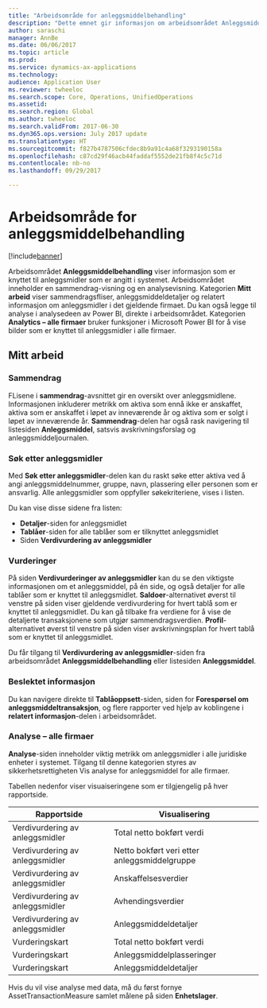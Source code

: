 ```yaml
---
title: "Arbeidsområde for anleggsmiddelbehandling"
description: "Dette emnet gir informasjon om arbeidsområdet Anleggsmiddelbehandling. Arbeidsområdet viser informasjon som er knyttet til anleggsmidler som er angitt i systemet. Det omfatter visning av et sammendrag og en visning for analyse."
author: saraschi
manager: AnnBe
ms.date: 06/06/2017
ms.topic: article
ms.prod: 
ms.service: dynamics-ax-applications
ms.technology: 
audience: Application User
ms.reviewer: twheeloc
ms.search.scope: Core, Operations, UnifiedOperations
ms.assetid: 
ms.search.region: Global
ms.author: twheeloc
ms.search.validFrom: 2017-06-30
ms.dyn365.ops.version: July 2017 update
ms.translationtype: HT
ms.sourcegitcommit: f827b4787506cfdec8b9a91c4a68f3293190158a
ms.openlocfilehash: c87cd29f46acb44faddaf5552de21fb8f4c5c71d
ms.contentlocale: nb-no
ms.lasthandoff: 09/29/2017

---
```


# <a name="fixed-asset-management-workspace"></a>Arbeidsområde for anleggsmiddelbehandling

[!include[banner](../includes/banner.md)]

Arbeidsområdet **Anleggsmiddelbehandling** viser informasjon som er knyttet til anleggsmidler som er angitt i systemet. Arbeidsområdet inneholder en sammendrag-visning og en analysevisning. Kategorien **Mitt arbeid** viser sammendragsfliser, anleggsmiddeldetaljer og relatert informasjon om anleggsmidler i det gjeldende firmaet. Du kan også legge til analyse i analysedeen av Power BI, direkte i arbeidsområdet. Kategorien **Analytics – alle firmaer** bruker funksjoner i Microsoft Power BI for å vise bilder som er knyttet til anleggsmidler i alle firmaer.

## <a name="my-work"></a>Mitt arbeid

### <a name="summary"></a>Sammendrag

FLisene i **sammendrag**-avsnittet gir en oversikt over anleggsmidlene. Informasjonen inkluderer metrikk om aktiva som ennå ikke er anskaffet, aktiva som er anskaffet i løpet av inneværende år og aktiva som er solgt i løpet av inneværende år. **Sammendrag**-delen har også rask navigering til listesiden **Anleggsmiddel**, satsvis avskrivningsforslag og anleggsmiddeljournalen.

### <a name="find-fixed-assets"></a>Søk etter anleggsmidler

Med **Søk etter anleggsmidler**-delen kan du raskt søke etter aktiva ved å angi anleggsmiddelnummer, gruppe, navn, plassering eller personen som er ansvarlig. Alle anleggsmidler som oppfyller søkekriteriene, vises i listen.

Du kan vise disse sidene fra listen:

 - **Detaljer**-siden for anleggsmidlet
 - **Tablåer**-siden for alle tablåer som er tilknyttet anleggsmidlet
 - Siden **Verdivurdering av anleggsmidler**

### <a name="valuations"></a>Vurderinger

På siden **Verdivurderinger av anleggsmidler** kan du se den viktigste informasjonen om et anleggsmiddel, på én side, og også detaljer for alle tablåer som er knyttet til anleggsmidlet. **Saldoer**-alternativet øverst til venstre på siden viser gjeldende verdivurdering for hvert tablå som er knyttet til anleggsmidlet. Du kan gå tilbake fra verdiene for å vise de detaljerte transaksjonene som utgjør sammendragsverdien. **Profil**-alternativet øverst til venstre på siden viser avskrivningsplan for hvert tablå som er knyttet til anleggsmidlet.

Du får tilgang til **Verdivurdering av anleggsmidler**-siden fra arbeidsområdet **Anleggsmiddelbehandling** eller listesiden **Anleggsmiddel**.

### <a name="related-information"></a>Beslektet informasjon

Du kan navigere direkte til **Tablåoppsett**-siden, siden for **Forespørsel om anleggsmiddeltransaksjon**, og flere rapporter ved hjelp av koblingene i **relatert informasjon**-delen i arbeidsområdet.

### <a name="analytics--all-companies"></a>Analyse – alle firmaer

**Analyse**-siden inneholder viktig metrikk om anleggsmidler i alle juridiske enheter i systemet. Tilgang til denne kategorien styres av sikkerhetsrettigheten Vis analyse for anleggsmiddel for alle firmaer.

Tabellen nedenfor viser visuaiseringene som er tilgjengelig på hver rapportside.

| Rapportside            | Visualisering        |
|------------------------|----------------------|
| Verdivurdering av anleggsmidler | Total netto bokført verdi |
| Verdivurdering av anleggsmidler | Netto bokført veri etter anleggsmiddelgruppe |
| Verdivurdering av anleggsmidler | Anskaffelsesverdier |
| Verdivurdering av anleggsmidler | Avhendingsverdier |
| Verdivurdering av anleggsmidler | Anleggsmiddeldetaljer |
| Vurderingskart        | Total netto bokført verdi |
| Vurderingskart        | Anleggsmiddelplasseringer |
| Vurderingskart        | Anleggsmiddeldetaljer |

Hvis du vil vise analyse med data, må du først fornye AssetTransactionMeasure samlet målene på siden **Enhetslager**.

